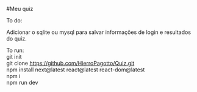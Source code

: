#Meu quiz

To do:

Adicionar o sqlite ou mysql para salvar informações de login e resultados do quiz.

To run:
<br>
git init<br>
git clone https://github.com/HierroPagotto/Quiz.git<br>
npm install next@latest react@latest react-dom@latest <br>
npm i<br>
npm run dev
